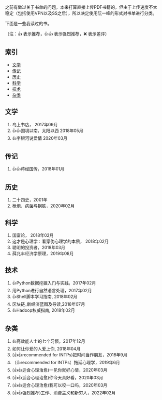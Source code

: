 之前有做过关于书单的问题，本来打算直接上传PDF书籍的，但由于上传速度不太稳定（包括使用VPN以及SS之后），所以决定使用阮一峰的形式对书单进行分类。

下面是一些我读过的书。

（注：👍 表示推荐，👍👍 表示强烈推荐，❌ 表示差评）

## 索引
- [文学](https://github.com/Bravico/reading-list/blob/master/README.md#%E6%96%87%E5%AD%A6)
- [传记](https://github.com/Bravico/reading-list/blob/master/README.md#%E4%BC%A0%E8%AE%B0)
- [历史](https://github.com/Bravico/reading-list/blob/master/README.md#%E5%8E%86%E5%8F%B2)
- [科学](https://github.com/Bravico/reading-list/blob/master/README.md#%E7%A7%91%E5%AD%A6)
- [技术](https://github.com/Bravico/reading-list/blob/master/README.md#%E6%8A%80%E6%9C%AF)
- [杂类](https://github.com/Bravico/reading-list/blob/master/README.md#%E6%9D%82%E7%B1%BB)

## 文学
1. 岛上书店， 2017年09月
2. 👍👍国境以南，太阳以西 2018年05月
3. 👍李银河说爱情 2020年03月

## 传记

1. 👍👍蒋经国传，2018年01月

## 历史

1. 二十四史，2001年
2. 枪炮、病菌与钢铁，2020年02月


## 科学
1. 国富论， 2018年02月
2. 这才是心理学：看穿伪心理学的本质， 2018年02月
3. 聪明的投资者，2018年03月
4. 薛兆丰经济学原理，2019年08月

## 技术

1. 👍Python数据挖掘入门与实践，2017年02月
2. 用Python进行自然语言处理，2017年02月
3. 👍Shell脚本学习指南, 2018年02月
4. 区块链_新经济蓝图及导读,2018年07月
5. 👍Hadoop权威指南, 2018年02月

## 杂类

1. 👍高效能人士的七个习惯，2017年12月
2. 如何让你爱的人爱上你, 2018年04月
3. (👍👍recommended for INTPs)把时间当作朋友，2018年9月
4. （👍recommended for INTPs）拖延心理学，2019年6月
5. (👍👍适合心理治愈)一见你就好心情，2020年03月
6. (👍👍适合心理治愈)你今天真好看，2020年03月
7. (👍👍适合心理治愈)我可以咬一口吗，2020年03月
8. (👍👍强烈推荐)工作、消费主义和新穷人，2022年02月
